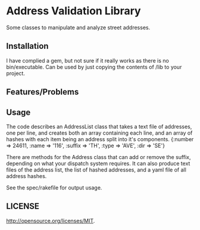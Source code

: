 # Address Validation Library

Some classes to manipulate and analyze street addresses.

## Installation

I have complied a gem, but not sure if it really works as there is no bin/executable. Can be used by just copying the contents
of /lib to your project.
## Features/Problems

## Usage

The code describes an AddressList class that takes a text file of addresses, one per line, and creates both an array containing
each line, and an array of hashes with each item being an address split into it's components. 
{:number => 24611, :name => '116', :suffix => 'TH', :type => 'AVE', :dir => 'SE'}

There are methods for the Address class that can add or remove the suffix, depending on what your dispatch system requires.
It can also produce text files of the address list, the list of hashed addresses, and a yaml file of all address hashes.

See the spec/rakefile for output usage.

## LICENSE

http://opensource.org/licenses/MIT.
